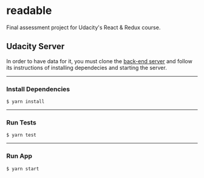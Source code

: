 # readable
Final assessment project for Udacity's React &amp; Redux course.

## Udacity Server

In order to have data for it, you must clone the [back-end server](https://github.com/udacity/reactnd-project-readable-starter)  and follow its instructions of installing dependecies and starting the server.

---

### Install Dependencies

```
$ yarn install
```

---

### Run Tests

```
$ yarn test
```

---

### Run App

```
$ yarn start
```
